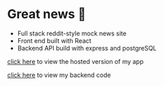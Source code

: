# Great news :newspaper:

- Full stack reddit-style mock news site
- Front end built with React
- Backend API build with express and postgreSQL 

[click here](https://great-news.netlify.app/) to view the hosted version of my app

[click here](https://github.com/chboothby/backend-news-site) to view my backend code
